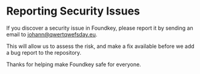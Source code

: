 # Reporting Security Issues

If you discover a security issue in Foundkey, please report it by sending an
email to [johann@qwertqwefsday.eu](mailto:johann@qwertqwefsday.eu).

This will allow us to assess the risk, and make a fix available before we add a
bug report to the repository.

Thanks for helping make Foundkey safe for everyone.
